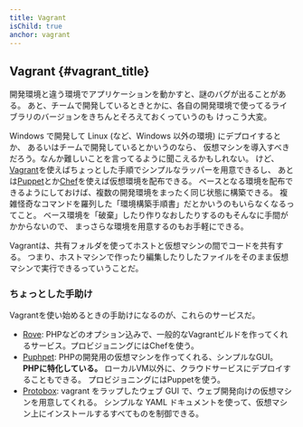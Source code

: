 ```yaml
---
title: Vagrant
isChild: true
anchor: vagrant
---
```


## Vagrant {#vagrant_title}

開発環境と違う環境でアプリケーションを動かすと、謎のバグが出ることがある。
あと、チームで開発しているときとかに、各自の開発環境で使ってるライブラリのバージョンをきちんとそろえておくっていうのも
けっこう大変。

Windows で開発して Linux (など、Windows 以外の環境) にデプロイするとか、
あるいはチームで開発しているとかいうのなら、
仮想マシンを導入すべきだろう。なんか難しいことを言ってるように聞こえるかもしれない。
けど、[Vagrant][vagrant]を使えばちょっとした手順でシンプルなラッパーを用意できるし、
あとは[Puppet][puppet]とか[Chef][chef]を使えば仮想環境を配布できる。
ベースとなる環境を配布できるようにしておけば、複数の開発環境をまったく同じ状態に構築できる。
複雑怪奇なコマンドを羅列した「環境構築手順書」だとかいうのもいらなくなるってこと。
ベース環境を「破棄」したり作りなおしたりするのもそんなに手間がかからないので、
まっさらな環境を用意するのもお手軽にできる。

Vagrantは、共有フォルダを使ってホストと仮想マシンの間でコードを共有する。
つまり、ホストマシンで作ったり編集したりしたファイルをそのまま仮想マシンで実行できるっていうことだ。

### ちょっとした手助け

Vagrantを使い始めるときの手助けになるのが、これらのサービスだ。

- [Rove][rove]: PHPなどのオプション込みで、一般的なVagrantビルドを作ってくれるサービス。プロビジョニングにはChefを使う。
- [Puphpet][puphpet]: PHPの開発用の仮想マシンを作ってくれる、シンプルなGUI。
  **PHPに特化している。**
  ローカルVM以外に、クラウドサービスにデプロイすることもできる。
  プロビジョニングにはPuppetを使う。
- [Protobox][protobox]: vagrant をラップしたウェブ GUI で、ウェブ開発向けの仮想マシンを用意してくれる。
  シンプルな YAML ドキュメントを使って、仮想マシン上にインストールするすべてものを制御できる。

[vagrant]: http://vagrantup.com/
[puppet]: http://www.puppetlabs.com/
[chef]: http://www.opscode.com/
[rove]: http://rove.io/
[puphpet]: https://puphpet.com/
[protobox]: http://getprotobox.com/
